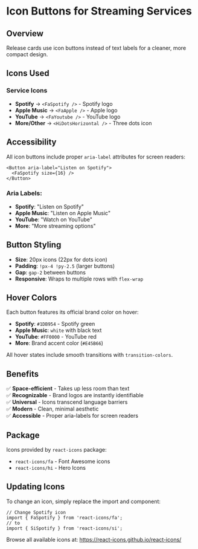 # Icon Buttons for Streaming Services

## Overview

Release cards use icon buttons instead of text labels for a cleaner, more compact design.

## Icons Used

### Service Icons
- **Spotify** → `<FaSpotify />` - Spotify logo
- **Apple Music** → `<FaApple />` - Apple logo
- **YouTube** → `<FaYoutube />` - YouTube logo
- **More/Other** → `<HiDotsHorizontal />` - Three dots icon

## Accessibility

All icon buttons include proper `aria-label` attributes for screen readers:

```tsx
<Button aria-label="Listen on Spotify">
  <FaSpotify size={16} />
</Button>
```

### Aria Labels:
- **Spotify**: "Listen on Spotify"
- **Apple Music**: "Listen on Apple Music"
- **YouTube**: "Watch on YouTube"
- **More**: "More streaming options"

## Button Styling

- **Size**: 20px icons (22px for dots icon)
- **Padding**: `!px-4 !py-2.5` (larger buttons)
- **Gap**: `gap-2` between buttons
- **Responsive**: Wraps to multiple rows with `flex-wrap`

## Hover Colors

Each button features its official brand color on hover:

- **Spotify**: `#1DB954` - Spotify green
- **Apple Music**: `white` with black text
- **YouTube**: `#FF0000` - YouTube red
- **More**: Brand accent color (`#E45B66`)

All hover states include smooth transitions with `transition-colors`.

## Benefits

✅ **Space-efficient** - Takes up less room than text  
✅ **Recognizable** - Brand logos are instantly identifiable  
✅ **Universal** - Icons transcend language barriers  
✅ **Modern** - Clean, minimal aesthetic  
✅ **Accessible** - Proper aria-labels for screen readers  

## Package

Icons provided by `react-icons` package:
- `react-icons/fa` - Font Awesome icons
- `react-icons/hi` - Hero Icons

## Updating Icons

To change an icon, simply replace the import and component:

```tsx
// Change Spotify icon
import { FaSpotify } from 'react-icons/fa';
// to
import { SiSpotify } from 'react-icons/si';
```

Browse all available icons at: https://react-icons.github.io/react-icons/


